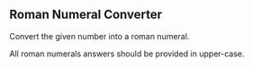 ## Roman Numeral Converter

Convert the given number into a roman numeral.

All roman numerals answers should be provided in upper-case.